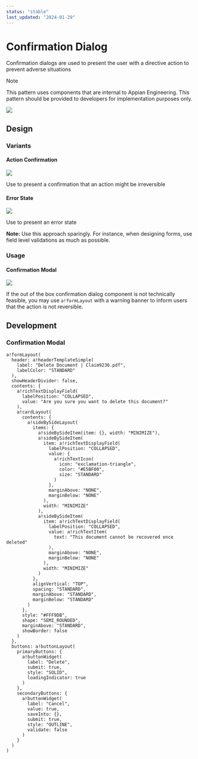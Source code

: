 ```yaml
---
status: "stable"
last_updated: "2024-01-29"
---
```


# Confirmation Dialog

Confirmation dialogs are used to present the user with a directive action to prevent adverse situations

> [!NOTE]
> This pattern uses components that are internal to Appian Engineering. This pattern should be provided to developers for implementation purposes only.

![](https://github.com/user-attachments/assets/def4ee48-5910-45fd-9213-8c0d8a8ac736)

## Design

### Variants

#### Action Confirmation

![](https://github.com/user-attachments/assets/40647a81-852f-4bdf-b948-dc0a9de292b5)

Use to present a confirmation that an action might be irreversible

#### Error State

![](https://github.com/user-attachments/assets/53d5411f-16b3-4cd6-ad61-e9f2339c70df)

Use to present an error state

**Note:** Use this approach sparingly. For instance, when designing forms, use field level validations as much as possible.

### Usage

#### Confirmation Modal

![](https://github.com/user-attachments/assets/fafc07b1-eb55-4892-b260-50e22ad28c37)

If the out of the box confirmation dialog component is not technically feasible, you may use `a!formLayout` with a warning banner to inform users that the action is not reversible.

## Development

### Confirmation Modal

```
a!formLayout(
  header: a!headerTemplateSimple(
    label: "Delete Document | Claim9236.pdf",
    labelColor: "STANDARD"
  ),
  showHeaderDivider: false,
  contents: {
    a!richTextDisplayField(
      labelPosition: "COLLAPSED",
      value: "Are you sure you want to delete this document?"
    ),
    a!cardLayout(
      contents: {
        a!sideBySideLayout(
          items: {
            a!sideBySideItem(item: {}, width: "MINIMIZE"),
            a!sideBySideItem(
              item: a!richTextDisplayField(
                labelPosition: "COLLAPSED",
                value: {
                  a!richTextIcon(
                    icon: "exclamation-triangle",
                    color: "#E5BF00",
                    size: "STANDARD"
                  )
                },
                marginAbove: "NONE",
                marginBelow: "NONE"
              ),
              width: "MINIMIZE"
            ),
            a!sideBySideItem(
              item: a!richTextDisplayField(
                labelPosition: "COLLAPSED",
                value: a!richTextItem(
                  text: "This document cannot be recovered once deleted"
                ),
                marginAbove: "NONE",
                marginBelow: "NONE"
              ),
              width: "MINIMIZE"
            )
          },
          alignVertical: "TOP",
          spacing: "STANDARD",
          marginAbove: "STANDARD",
          marginBelow: "STANDARD"
        )
      },
      style: "#FFF9DB",
      shape: "SEMI_ROUNDED",
      marginAbove: "STANDARD",
      showBorder: false
    )
  },
  buttons: a!buttonLayout(
    primaryButtons: {
      a!buttonWidget(
        label: "Delete",
        submit: true,
        style: "SOLID",
        loadingIndicator: true
      )
    },
    secondaryButtons: {
      a!buttonWidget(
        label: "Cancel",
        value: true,
        saveInto: {},
        submit: true,
        style: "OUTLINE",
        validate: false
      )
    }
  )
)
```
